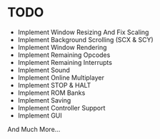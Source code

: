 # TODO

- Implement Window Resizing And Fix Scaling
- Implement Background Scrolling (SCX & SCY)
- Implement Window Rendering
- Implement Remaining Opcodes
- Implement Remaining Interrupts
- Implement Sound
- Implement Online Multiplayer
- Implement STOP & HALT
- Implement ROM Banks
- Implement Saving
- Implement Controller Support
- Implement GUI

And Much More...
